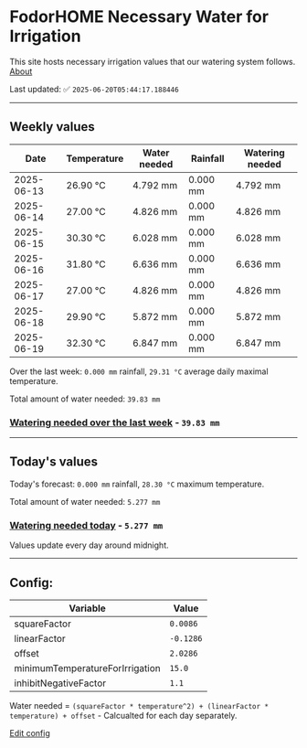 # FodorHOME Necessary Water for Irrigation

This site hosts necessary irrigation values that our watering system follows. [About](https://github.com/redyau/irrigation)

Last updated: ✅ `2025-06-20T05:44:17.188446`

---

## Weekly values

| Date | Temperature | Water needed | Rainfall | Watering needed |
|-----|-----|-----|-----|-----|
| 2025-06-13 | 26.90 °C | 4.792 mm | 0.000 mm | 4.792 mm |
| 2025-06-14 | 27.00 °C | 4.826 mm | 0.000 mm | 4.826 mm |
| 2025-06-15 | 30.30 °C | 6.028 mm | 0.000 mm | 6.028 mm |
| 2025-06-16 | 31.80 °C | 6.636 mm | 0.000 mm | 6.636 mm |
| 2025-06-17 | 27.00 °C | 4.826 mm | 0.000 mm | 4.826 mm |
| 2025-06-18 | 29.90 °C | 5.872 mm | 0.000 mm | 5.872 mm |
| 2025-06-19 | 32.30 °C | 6.847 mm | 0.000 mm | 6.847 mm |


Over the last week: `0.000 mm` rainfall, `29.31 °C` average daily maximal temperature.

Total amount of water needed: `39.83 mm`

### [Watering needed over the last week](lastweek.txt) - `39.83 mm`

---

## Today's values

Today's forecast: `0.000 mm` rainfall, `28.30 °C` maximum temperature.

Total amount of water needed: `5.277 mm`

### [Watering needed today](today.txt) - `5.277 mm`

Values update every day around midnight.

---

## Config:

| Variable | Value |
|-----|-----|
| squareFactor | `0.0086` |
| linearFactor | `-0.1286` |
| offset | `2.0286` |
| minimumTemperatureForIrrigation | `15.0` |
| inhibitNegativeFactor | `1.1` |

Water needed = `(squareFactor * temperature^2) + (linearFactor * temperature) + offset` - Calcualted for each day separately.

[Edit config](https://github.com/RedyAu/irrigation/edit/main/config.json)
